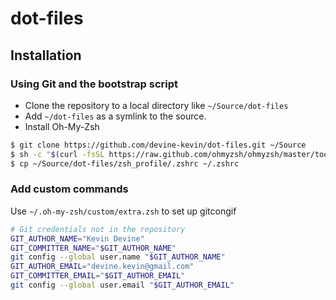 dot-files
=========

## Installation

### Using Git and the bootstrap script

* Clone the repository to a local directory like `~/Source/dot-files`
* Add `~/dot-files` as a symlink to the source.
* Install Oh-My-Zsh

```bash
$ git clone https://github.com/devine-kevin/dot-files.git ~/Source 
$ sh -c "$(curl -fsSL https://raw.github.com/ohmyzsh/ohmyzsh/master/tools/install.sh)"
$ cp ~/Source/dot-files/zsh_profile/.zshrc ~/.zshrc
```

### Add custom commands

Use `~/.oh-my-zsh/custom/extra.zsh` to set up gitcongif

```bash
# Git credentials not in the repository
GIT_AUTHOR_NAME="Kevin Devine"
GIT_COMMITTER_NAME="$GIT_AUTHOR_NAME"
git config --global user.name "$GIT_AUTHOR_NAME"
GIT_AUTHOR_EMAIL="devine.kevin@gmail.com"
GIT_COMMITTER_EMAIL="$GIT_AUTHOR_EMAIL"
git config --global user.email "$GIT_AUTHOR_EMAIL"
```
